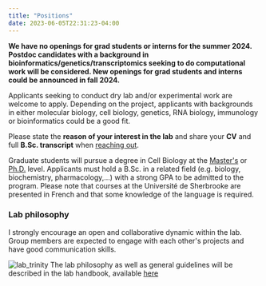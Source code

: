 ```yaml
---
title: "Positions"
date: 2023-06-05T22:31:23-04:00
---
```


<!--### I want you to join me!-->
**We have no openings for grad students or interns for
the summer 2024. Postdoc candidates with a background
in bioinformatics/genetics/transcriptomics seeking to
do computational work will be considered.
New openings for grad students and interns could be
announced in fall 2024.**

Applicants seeking to conduct dry lab and/or experimental
work are welcome to apply. Depending on the project, applicants with
backgrounds in either molecular biology, cell biology,
genetics, RNA biology, immunology or bioinformatics could be a good fit.

Please state the **reason of your interest in the lab** and share your
**CV** and full **B.Sc. transcript** when
[reaching out](mailto:mathieu.quesnel-vallieres@usherbrooke.ca).

Graduate students will pursue a degree in Cell Biology at the [Master's](https://www.usherbrooke.ca/admission/programme/607/maitrise-en-biologie-cellulaire/)
or [Ph.D.](https://www.usherbrooke.ca/admission/programme/704/doctorat-en-biologie-cellulaire/) level.
Applicants must hold a B.Sc. in a related field
(e.g. biology, biochemistry, pharmacology,...) with a strong GPA
to be admitted to the program. Please note that courses at
the Université de Sherbrooke are presented in French and that some knowledge
of the language is required.

### Lab philosophy
I strongly encourage an open and collaborative dynamic within the lab.
Group members are expected to engage with each other's projects and have good
communication skills.

![lab_trinity](/img/lab_trinity.png)
The lab philosophy as well as general guidelines will be described in the lab
handbook, available [here](https://github.com/mqvallieres/mqvlab_website/raw/master/static/MQVlab_guide.pdf)
